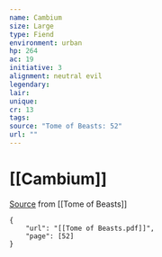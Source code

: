 ```yaml
---
name: Cambium
size: Large
type: Fiend
environment: urban
hp: 264
ac: 19
initiative: 3
alignment: neutral evil
legendary: 
lair: 
unique: 
cr: 13
tags: 
source: "Tome of Beasts: 52"
url: ""
---
```

# [[Cambium]]

[Source](zotero://open-pdf/library/items/ULEQWHJM?page=52) from [[Tome of Beasts]]

```pdf
{
	"url": "[[Tome of Beasts.pdf]]",
	"page": [52]
}
```

